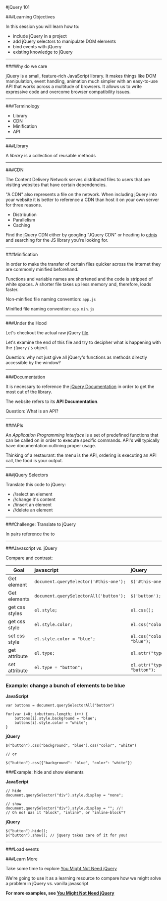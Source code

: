 #jQuery 101

###Learning Objectives

In this session you will learn how to:

* include jQuery in a project
* add jQuery selectors to manipulate DOM elements
* bind events with jQuery
* existing knowledge to jQuery

---

###Why do we care

jQuery is a small, feature-rich JavaScript library. It makes things like DOM manipulation, event handling, animation much simpler with an easy-to-use API that works across a multitude of browsers. It allows us to write expressive code and overcome browser compatibility issues.

---

###Terminology

* Library
* CDN
* Minification
* API

---

###Library

A *library* is a collection of reusable methods 

---

###CDN

The Content Delivery Network serves distributed files to users that are visiting websites that have certain dependencies.

"A CDN" also represents a file on the network. When including jQuery into your website it is better to reference a CDN than host it on your own server for three reasons.

* Distribution
* Parallelism
* Caching

Find the jQuery CDN either by googling "JQuery CDN" or heading to [cdnjs](https://cdnjs.com/) and searching for the JS library you're looking for.

---

###Minification

In order to make the transfer of certain files quicker across the internet they are commonly minified beforehand.

Functions and variable names are shortened and the code is stripped of white spaces. A shorter file takes up less memory and, therefore, loads faster.

Non-minified file naming convention: `app.js`

Minified file naming convention: `app.min.js`

---

###Under the Hood


Let's checkout the actual raw jQuery [file](http://code.jquery.com/jquery-2.1.3.js).

Let's examine the end of this file and try to decipher what is happening with the `jQuery` / `$` object.

Question: why not just give all jQuery's functions as methods directly accessible by the window? 

---

###Documentation

It is necessary to reference the [jQuery Documentation](api.jquery.com) in order to get the most out of the library.

The website refers to its **API Documentation**.

Question: What is an API?

---

###APIs

An *Application Programming Interface* is a set of predefined functions that can be called on in order to execute specific commands. API's will typically have documentation outlining proper usage.

Thinking of a restaurant: the menu is the API, ordering is executing an API call, the food is your output.

---





###jQuery Selectors

Translate this code to jQuery:

* //select an element
* //change it's content
* //insert an element
* //delete an element

---

###Challenge: Translate to jQuery

In pairs reference the to 

---

###Javascript vs. jQuery



Compare and contrast:

| Goal | javascript | jQuery |
| ---- |:-----------|:-------|
| Get element | `document.querySelector('#this-one');` | `$('#this-one');` |
| Get elements | `document.querySelectorAll('button');` | `$('button');` |
| get css styles | `el.style;` | `el.css();` |
| get css style | `el.style.color;` | `el.css("color");` |
| set css style | `el.style.color = "blue";` | `el.css("color", "blue");` |
| get attribute | `el.type;` | `el.attr("type");` |
| set attribute | `el.type = "button";` | `el.attr("type", "button");` |


### Example: change a bunch of elements to be blue

**JavaScript**

```
var buttons = document.querySelectorAll("button")

for(var i=0; i<buttons.length; i++) {
    buttons[i].style.background = "blue";
    buttons[i].style.color = "white";
}

```

**jQuery**

```
$("button").css("background", "blue").css("color", "white")

// or

$("button").css({"background": "blue", "color": "white"})
```

###Example: hide and show elements

**JavaScript**

```
// hide
document.querySelector("div").style.display = "none";

// show
document.querySelector("div").style.display = ""; //!
// Oh no! Was it "block", "inline", or "inline-block"?

```

**jQuery**

```
$("button").hide();
$("button").show(); // jquery takes care of it for you!
```
---

###Load events

###Learn More

Take some time to explore [You Might Not Need jQuery](youmightnotneedjquery.com)

We're going to use it as a learning resource to compare how we might solve a problem in jQuery vs. vanilla javascript

**For more examples, see [You Might Not Need jQuery](youmightnotneedjquery.com)**